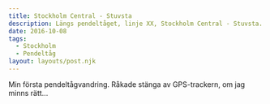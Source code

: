 ```yaml
---
title: Stockholm Central - Stuvsta
description: Längs pendeltåget, linje XX, Stockholm Central - Stuvsta.
date: 2016-10-08
tags:
  - Stockholm
  - Pendeltåg
layout: layouts/post.njk
---
```

Min första pendeltågvandring. Råkade stänga av GPS-trackern, om jag
minns rätt...
